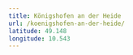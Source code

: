 ```yaml
---
title: Königshofen an der Heide
url: /koenigshofen-an-der-heide/
latitude: 49.148
longitude: 10.543
---
```

